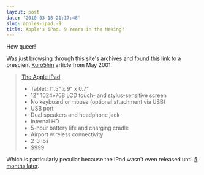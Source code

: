 ```yaml
---
layout: post
date: '2010-03-18 21:17:48'
slug: apples-ipad.-9
title: Apple's iPad. 9 Years in the Making?
---
```


How queer!

Was just browsing through this site's [archives][arch] and found this link to a prescient [Kuro5hin][kuro] article from May 2001:

> [The Apple iPad][ipad]
> 
> * Tablet: 11.5" x 9" x 0.7"
> * 12" 1024x768 LCD touch- and stylus-sensitive screen
> * No keyboard or mouse (optional attachment via USB)
> * USB port
> * Dual speakers and headphone jack
> * Internal HD
> * 5-hour battery life and charging cradle
> * Airport wireless connectivity
> * 2-3 lbs
> * $999

Which is particularly peculiar because the iPod wasn't even released until [5 months later][date].

[arch]: http://matt.tarbit.org/archive
[kuro]: http://www.kuro5hin.org
[ipad]: http://matt.tarbit.org/2001/05/28/the-apple-ipad
[date]: http://en.wikipedia.org/wiki/Ipod
